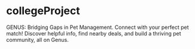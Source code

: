 # collegeProject
GENUS: Bridging Gaps in Pet Management.
Connect with your perfect pet match! Discover helpful info, find nearby deals, and build a thriving pet community, all on Genus.

